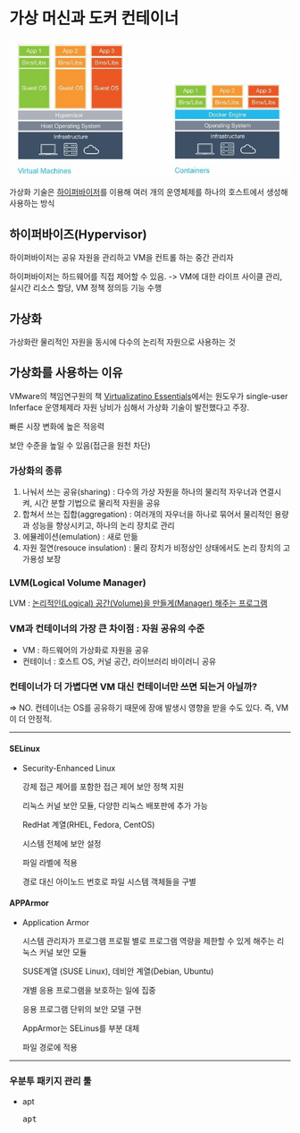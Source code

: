 # 가상 머신과 도커 컨테이너
![](2022-05-19-16-31-00.png)

 가상화 기술은 [하이퍼바이저](https://www.redhat.com/ko/topics/virtualization/what-is-a-hypervisor)를 이용해 여러 개의 운영체제를 하나의 호스트에서 생성해 사용하는 방식

## 하이퍼바이즈(Hypervisor)
 하이퍼바이저는 공유 자원을 관리하고 VM을 컨트롤 하는 중간 관리자

 하이퍼바이저는 하드웨어를 직접 제어할 수 있음. -> VM에 대한 라이프 사이클 관리, 실시간 리소스 할당, VM 정책 정의등 기능 수행



## 가상화
 가상화란 물리적인 자원을 동시에 다수의 논리적 자원으로 사용하는 것

## 가상화를 사용하는 이유
 VMware의 책임연구원의 책 [Virtualizatino Essentials](https://iran-lms.com/images/images/Books/PDF/Virtualization-Essentials-Sybex-2016.pdf)에서는 원도우가 single-user Inferface 운영체제라 자원 낭비가 심해서 가상화 기술이 발전했다고 주장.

 빠른 시장 변화에 높은 적응력
 
 보안 수준을 높일 수 있음(접근을 원천 차단)

### 가상화의 종류
 1. 나눠서 쓰는 공유(sharing) : 다수의 가상 자원을 하나의 물리적 자우너과 연결시켜, 시간 분할 기법으로 물리적 자원을 공유
 2. 합쳐서 쓰는 집합(aggregation) : 여러개의 자우너을 하나로 묶어서 물리적인 용량과 성능을 향상시키고, 하나의 논리 장치로 관리
 3. 에뮬레이션(emulation) : 새로 만듦
 4. 자원 절연(resouce insulation) : 물리 장치가 비정상인 상태에서도 논리 장치의 고가용성 보장

### LVM(Logical Volume Manager)
 LVM : [논리적인(Logical) 공간(Volume)을 만들게(Manager) 해주는 프로그램](https://mamu2830.blogspot.com/2019/12/lvmpv-vg-lv-pe-lvm.html)

###  VM과 컨테이너의 가장 큰 차이점 :  자원 공유의 수준 
- VM :  하드웨어의 가상화로 자원을 공유
- 컨테이너 : 호스트 OS, 커널 공간, 라이브러리 바이러니 공유

### 컨테이너가 더 가볍다면 VM 대신 컨테이너만 쓰면 되는거 아닐까?
 => NO. 컨테이너는 OS를 공유하기 때문에 장애 발생시 영향을 받을 수도 있다. 즉, VM이 더 안정적.

---

#### SELinux
 - Security-Enhanced Linux

    강제 접근 제어를 포함한 접근 제어 보안 정책 지원

    리눅스 커널 보안 모듈, 다양한 리눅스 배포판에 추가 가능

    RedHat 계열(RHEL, Fedora, CentOS)

    시스템 전체에 보안 설정

    파일 라벨에 적용

    경로 대신 아이노드 번호로 파일 시스템 객체들을 구별


#### APPArmor
-  Application Armor
    
    시스템 관리자가 프로그램 프로필 별로 프로그램 역량을 제한할 수 있게 해주는 리눅스 커널 보안 모듈

    SUSE계열 (SUSE Linux), 데비안 계열(Debian, Ubuntu)

    개별 응용 프로그램을 보호하는 일에 집중

    응용 프로그램 단위의 보안 모델 구현

    AppArmor는 SELinus를 부분 대체

    파일 경로에 적용


---


### 우분투 패키지 관리 툴

- apt

    <kbd>apt</kbd>
    

  